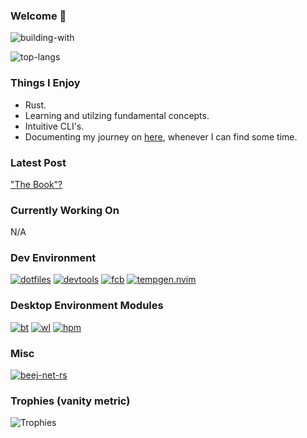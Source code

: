 ### Welcome 👋

![building-with](https://img.shields.io/badge/building_with-love%2C_sweat%2C_tears-red)

![top-langs](https://github-readme-stats.vercel.app/api/top-langs/?username=acikgozb&langs_count=8&layout=compact&theme=github_dark&border_color=3d444d&cache_seconds=21601)

### Things I Enjoy

  * Rust.
  * Learning and utilzing fundamental concepts.
  * Intuitive CLI's.
  * Documenting my journey on [here](https://acikgozb.dev/posts), whenever I can find some time.

### Latest Post

["The Book"?](https://acikgozb.dev/posts/the-book)

### Currently Working On

N/A

### Dev Environment

[![dotfiles](https://github-readme-stats.vercel.app/api/pin/?username=acikgozb&repo=dotfiles&theme=github_dark&description_lines_count=2&border_color=3d444d&cache_seconds=21600)](https://github.com/acikgozb/dotfiles)
[![devtools](https://github-readme-stats.vercel.app/api/pin/?username=acikgozb&repo=devtools&theme=github_dark&description_lines_count=2&border_color=3d444d&cache_seconds=21601)](https://github.com/acikgozb/devtools)
[![fcb](https://github-readme-stats.vercel.app/api/pin/?username=acikgozb&repo=fcb&theme=github_dark&description_lines_count=2&border_color=3d444d&cache_seconds=21601)](https://github.com/acikgozb/fcb)
[![tempgen.nvim](https://github-readme-stats.vercel.app/api/pin/?username=acikgozb&repo=tempgen.nvim&theme=github_dark&description_lines_count=2&border_color=3d444d&cache_seconds=21600)](https://github.com/acikgozb/tempgen.nvim)

### Desktop Environment Modules

[![bt](https://github-readme-stats.vercel.app/api/pin/?username=acikgozb&repo=bt&theme=github_dark&description_lines_count=2&border_color=3d444d&cache_seconds=21601)](https://github.com/acikgozb/bt)
[![wl](https://github-readme-stats.vercel.app/api/pin/?username=acikgozb&repo=wl&theme=github_dark&description_lines_count=2&border_color=3d444d&cache_seconds=21600)](https://github.com/acikgozb/wl)
[![hpm](https://github-readme-stats.vercel.app/api/pin/?username=acikgozb&repo=hpm&theme=github_dark&description_lines_count=2&border_color=3d444d&cache_seconds=21600)](https://github.com/acikgozb/hpm)

### Misc

[![beej-net-rs](https://github-readme-stats.vercel.app/api/pin/?username=acikgozb&repo=beej-net-rs&theme=github_dark&description_lines_count=2&border_color=3d444d&cache_seconds=21601)](https://github.com/acikgozb/beej-net-rs)

### Trophies (vanity metric)

![Trophies](https://github-profile-trophy.vercel.app/?username=acikgozb&theme=onestar&rank=SECRET,SSS,SS,S&margin-w=5&margin-h=5&row=2&no-frame=true)
